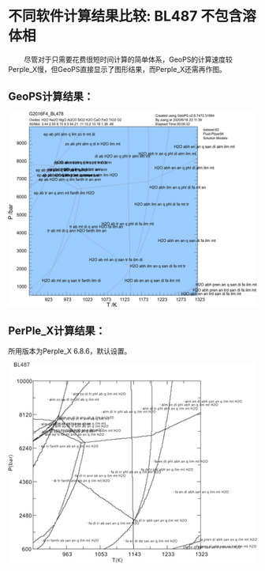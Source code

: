 # 不同软件计算结果比较: BL487 不包含溶体相 

&emsp;&emsp; 尽管对于只需要花费很短时间计算的简单体系，GeoPS的计算速度较Perple_X慢，但GeoPS直接显示了图形结果，而Perple_X还需再作图。

## GeoPS计算结果：
![GeoPS计算结果](/img/Help/BL487-NO_Sol_1th.jpg)


## PerPle_X计算结果：
所用版本为Perple_X 6.8.6，默认设置。


![PerPle_X计算结果](/img/Help/BL487-NO_Sol_perplex.jpg)



